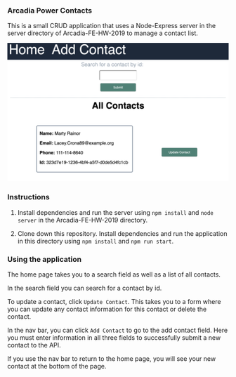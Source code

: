 ### Arcadia Power Contacts

This is a small CRUD application that uses a Node-Express server in the server directory of Arcadia-FE-HW-2019 to manage a contact list.

![Contacts Application](./ap-contacts.png)

### Instructions

1. Install dependencies and run the server using `npm install` and `node server` in the Arcadia-FE-HW-2019 directory.

2. Clone down this repository. Install dependencies and run the application in this directory using `npm install` and `npm run start`.

### Using the application

The home page takes you to a search field as well as a list of all contacts.

In the search field you can search for a contact by id.

To update a contact, click `Update Contact`. This takes you to a form where you can update any contact information for this contact or delete the contact.

In the nav bar, you can click `Add Contact` to go to the add contact field. Here you must enter information in all three fields to successfully submit a new contact to the API.

If you use the nav bar to return to the home page, you will see your new contact at the bottom of the page.
